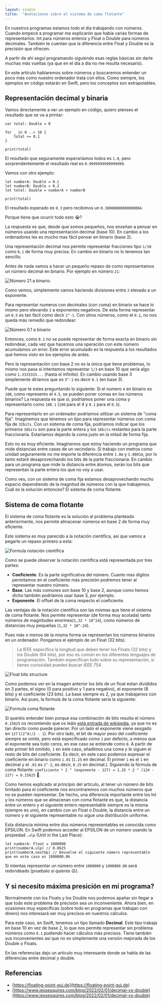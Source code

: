 ```yaml
---
layout: single
title:  "Anotaciones sobre el sistema de coma flotante"
---
```


En nuestros programas estamos todo el día trabajando con números. Cuando empecé a programar me explicarón que había varias formas de representarlos: Int para números enteros y Float o Double para números decimales. También te cuentan que la diferencia entre Float y Double es la precisión que ofrecen. 

A partir de ahí seguí programando siguiendo esas reglas básicas sin darle muchas más vueltas (ya que en el día a día no me resulta necesario).

En este artículo hablaremos sobre números y buscaremos entender un poco más como nuestro ordenador trata con ellos. Como siempre, los ejemplos en código estarán en Swift, pero los conceptos son extrapolables.

## Representación decimal y binaria

Vamos directamente a ver un ejemplo en código, quiero pienses el resultado que se va a printar:

```
var total: Double = 0

for _ in 0 ..< 10 {
    total += 0.1
}

print(total)
```

El resultado que seguramente esperaríamos todos es `1.0`, pero sorprendentemente el resultado real es `0.9999999999999999`.

Vamos con otro ejemplo:

```
let numberA: Double = 0.1
let numberB: Double = 0.2
let total: Double = numberA + numberB

print(total)
```

El resultado esperado es `0.3` pero recibimos un `0.30000000000000004`.

Porque tiene que ocurrir todo esto 😭? 

La respuesta es que, desde que somos pequeños, nos enseñan a pensar en números usando una representación decimal (base 10). En cambio a los ordenadores les es mucho mas fácil pensar en binario (base 2).

Una representación decimal nos permite representar fracciones tipo `1/10` como `0,1` de forma muy precisa. En cambio en binario no lo tenemos tan sencillo.

Antes de nada vamos a hacer un pequeño repaso de como representamos un número decimal en binario. Por ejemplo en número `21`:

![Número 21 a binario.](/resources/2023-09-09-decimal-to-binary.png)

Como vemos, simplemente vamos haciendo divisiones entre `2` elevado a un exponente.

Para representar numeros con decimales (con coma) en binario se hace lo mismo pero elevando `2` a exponentes negativos. De esta forma representar un `0.5` es tan fàcil como decir `2^-1`. Con otros números, como el `0.1`, no nos queda más remedio que redondear:

![Número 0.1 a binario](/resources/2023-09-09-1-entre-10-a-binario.png)

Entonces, como `0.1` no se puede representar de forma exacta en binario sin redondear, cada vez que hacemos una operación con este número acumulamos un error. Este error acumulado es la respuesta a los resultados que hemos visto en los ejemplos de antes.

Pero la representación con base 2 no es la única que tiene problemas, lo mismo nos pasa si intentamos representar `1/3` en base 10 que sería algo como `1.3333333...` (hasta el infinito). En cambio usando base 3 simplemente diríamos que es `3^-1` es decir `0.1` (en base 3).

Puede que te estes preguntando lo siguiente: Si el numero `4` en binario es `100`, como represento el `4.5`, se pueden poner comas en los números binarios? La respuesta es que si, podríamos poner una coma y representarlo como `100.1` (`100` para el 4 y `0.1` para el `0.5`). 

Para representarlo en un ordenador podríamos utilizar un sistema de "coma fija". Imaginemos que tenemos un tipo para representar números con coma fija de `32bits`. Con un sistema de coma fija, podríamos indicar que los primeros `16bits` son para la parte entera y los `16bits` restantes para la parte fraccionaria. Estaríamos dejando la coma justo en la mitad de forma fija. 

Esto no es muy eficiente. Imaginemos que estoy haciendo un programa que mide distancias entre casas de un vecindario. Si trabajo con metros como unidad seguramente no me importe la diferencia entre `1.0m` y `1.0001m`, por lo tanto estaré desaprovechando los bits de la parte fraccionaria. En cambio para un programa que mide la distancia entre átomos, serán los bits que representan la parte entera los que no voy a usar.

Como ves, con un sistema de coma fija estamos desaprovechando mucho espacio dependiendo de la magnitud de números con la que trabajemos. Cuál es la solución entonces? El sistema de coma flotante.

## Sistema de coma flotante

El sistema de coma flotante es la solución al problema planteado anteriormente, nos permite almacenar números en base 2 de forma muy eficiente.

Este sistema es muy parecido a la notación científica, así que vamos a pegarle un repaso primero a esta:

![Formula notación científica](/resources/2023-09-09-notacion-cientifica.png)

Como se puede observar la notación científica está representada por tres partes:

- **Coeficiente**. Es la parte significativa del número. Cuanto mas dígitos permitamos en el coeficiente más precisión podremos tener al representar nuestro número.
- **Base**. Las más comunes son base 10 y base 2, aunque como hemos dicho también podríamos usar base 3, por ejemplo.
- **Exponente**. El offset de la coma respecto el coeficiente.


Las ventajas de la notación científica son las mismas que tiene el sistema de coma flotante. Nos permite representar (de forma muy acotada) tanto números de magnitudes enormes(`1,32 * 10^24`), como números de distancias muy pequeñas (`1,32 * 10^-24`).

Pues más o menos de la misma forma se representan los números binarios en un ordenador. Pongamos el ejémplo de un Float (32 bits).

> La IEEE especifica la longitud que deben tener los Floats (32 bits) y los Double (64 bits), por eso es común en los diferentes lenguajes de programación. También especifican todo sobre su representación, si tienes curiosidad puedes buscar *IEEE 754*.

![Float bits structure](/resources/2023-09-09-float-structure.png)

Como podemos ver en la imagen anterior los bits de un float estan divididos en 3 partes, el signo (0 para positivo y 1 para negativo), el exponente (8 bits) y el coeficiente (23 bits). La base siempre es 2, ya que trabajamos con binario. Así pues, la formula de la coma flotante sería la siguiente:

![Formula coma flotante](/resources/2023-09-09-floating-point-formula.jpg)

Si queréis entender bien porque esa combinación de bits resulta el número `0.15625` os recomiendo que os leáis [está entrada de wikipedia](https://es.wikipedia.org/wiki/Formato_en_coma_flotante_de_simple_precisión), ya que no es tan directo como puede parecer. Por un lado el exponente viene sesgado en `127` (`(2^8)/2 - 1`). Por otro lado, el bit de mayor peso del coeficiente siempre se omite, pero está especificado como `1` por defecto, a menos que el exponente sea todo ceros, en ese caso se entiende como `0`. A partir de este primer bit omitido, `1` en este caso, añadimos una coma y le siguen el resto de bits del coeficiente. Es decir, en este caso podemos expresar el coeficiente en binario como `1.01` (`1.25` en decimal. El primer `1` es el `1` en decimal y el `.01` es `2^-2`, es decir, `0.25` en decimal.). Siguiendo la fórmula de coma flotante: `coeficiente * 2 ^ (exponente - 127) = 1.25 * 2 ^ (124 - 127) = 0.15625` 🥵.

Como hemos explicado al principio del artículo, al tener un número de bits limitado para el coeficiente nos encontraremos con muchos números que no se pueden representar. De hecho, una diferencia importante entre los Int y los números que se almacenan con coma flotante es que, la distancía entre un entero y el siguiente entero representable siempre es la misma (siempre es uno), en cambio con un Float o Double, la distancía entre un número y el siguiente representable no sigue una distribución uniforme.

Esta distancia mínima entre dos números representables es conocida como EPSILON. En Swift podemos acceder al EPSILON de un número usando la propiedad `.ulp` (Unit in the Last Place):

```
let numberA: Float = 1000000
print(numberA.ulp) // 0.0625
print(numberA.nextUp) // Devuelve el siguiente número representable que en este caso es 1000000.06
```

Si intentas representar un número entre `1000000` y `1000000.06` será redondeado (pruebalo si quieres 😜).

## Y si necesito máxima presición en mi programa?

Normalmente con los Floats y los Double nos podemos apañar sin llegar a que todo este problema de precisión sea un inconveniente. Ahora bien, en ocasiones muy específicas (sobre todo en programas que trabajan con dinero) nos interesará ser muy precisos en nuestros cálculos.

Para este caso, en Swift, tenemos un tipo llamado **Decimal**. Este tipo trabaja en base 10 en vez de base 2, lo que nos permite representar sin problema números como `0.1` pudiendo hacer cálculos más precisos. Tiene también sus inconvenientes así que no es simplemente una versión mejorada de los Double o Floats.

En las referencias dejo un artículo muy interesante donde se habla de las diferencias entre decimal y double.

## Referencias 

- [https://floating-point-gui.de](https://floating-point-gui.de)
- [https://www.jessesquires.com/blog/2022/02/01/decimal-vs-double](https://www.jessesquires.com/blog/2022/02/01/decimal-vs-double)





















